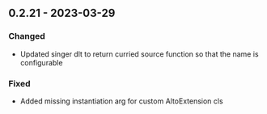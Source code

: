 ## 0.2.21 - 2023-03-29
### Changed
* Updated singer dlt to return curried source function so that the name is configurable
### Fixed
* Added missing instantiation arg for custom AltoExtension cls
